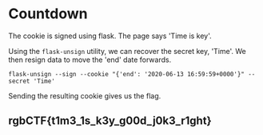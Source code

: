 # Countdown

The cookie is signed using flask. The page says 'Time is key'.

Using the `flask-unsign` utility, we can recover the secret key, 'Time'. We then resign data to move the 'end' date forwards.

```text
flask-unsign --sign --cookie "{'end': '2020-06-13 16:59:59+0000'}" --secret 'Time'
```

Sending the resulting cookie gives us the flag.

## rgbCTF{t1m3\_1s\_k3y\_g00d\_j0k3\_r1ght}


